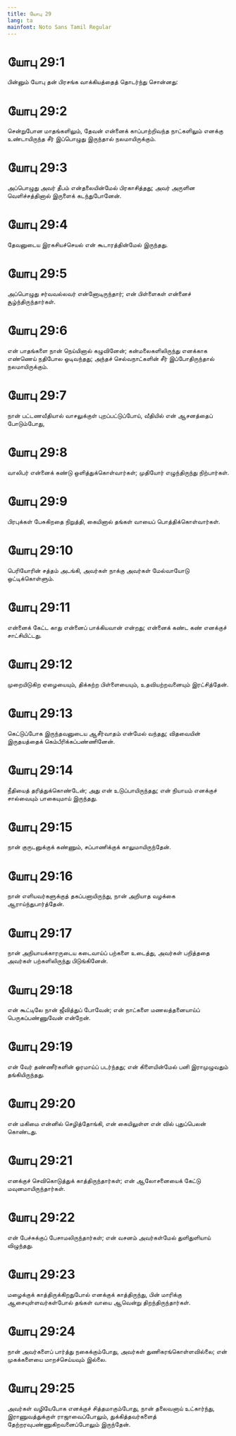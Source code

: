 ```yaml
---
title: யோபு 29
lang: ta
mainfont: Noto Sans Tamil Regular
---
```


# யோபு 29:1

பின்னும் யோபு தன் பிரசங்க வாக்கியத்தைத் தொடர்ந்து சொன்னது:

# யோபு 29:2

சென்றுபோன மாதங்களிலும், தேவன் என்னைக் காப்பாற்றிவந்த நாட்களிலும் எனக்கு உண்டாயிருந்த சீர் இப்பொழுது இருந்தால் நலமாயிருக்கும்.

# யோபு 29:3

அப்பொழுது அவர் தீபம் என்தலையின்மேல் பிரகாசித்தது; அவர் அருளின வெளிச்சத்தினால் இருளைக் கடந்துபோனேன்.

# யோபு 29:4

தேவனுடைய இரகசியச்செயல் என் கூடாரத்தின்மேல் இருந்தது.

# யோபு 29:5

அப்பொழுது சர்வவல்லவர் என்னோடிருந்தார்; என் பிள்ளைகள் என்னைச் சூழ்ந்திருந்தார்கள்.

# யோபு 29:6

என் பாதங்களை நான் நெய்யினால் கழுவினேன்; கன்மலைகளிலிருந்து எனக்காக எண்ணெய் நதிபோல ஓடிவந்தது; அந்தச் செல்வநாட்களின் சீர் இப்போதிருந்தால் நலமாயிருக்கும்.

# யோபு 29:7

நான் பட்டணவீதியால் வாசலுக்குள் புறப்பட்டுப்போய், வீதியில் என் ஆசனத்தைப் போடும்போது,

# யோபு 29:8

வாலிபர் என்னைக் கண்டு ஒளித்துக்கொள்வார்கள்; முதியோர் எழுந்திருந்து நிற்பார்கள்.

# யோபு 29:9

பிரபுக்கள் பேசுகிறதை நிறுத்தி, கையினால் தங்கள் வாயைப் பொத்திக்கொள்வார்கள்.

# யோபு 29:10

பெரியோரின் சத்தம் அடங்கி, அவர்கள் நாக்கு அவர்கள் மேல்வாயோடு ஒட்டிக்கொள்ளும்.

# யோபு 29:11

என்னைக் கேட்ட காது என்னைப் பாக்கியவான் என்றது; என்னைக் கண்ட கண் எனக்குச் சாட்சியிட்டது.

# யோபு 29:12

முறையிடுகிற ஏழையையும், திக்கற்ற பிள்ளையையும், உதவியற்றவனையும் இரட்சித்தேன்.

# யோபு 29:13

கெட்டுப்போக இருந்தவனுடைய ஆசீர்வாதம் என்மேல் வந்தது; விதவையின் இருதயத்தைக் கெம்பீரிக்கப்பண்ணினேன்.

# யோபு 29:14

நீதியைத் தரித்துக்கொண்டேன்; அது என் உடுப்பாயிருந்தது; என் நியாயம் எனக்குச் சால்வையும் பாகையுமாய் இருந்தது.

# யோபு 29:15

நான் குருடனுக்குக் கண்ணும், சப்பாணிக்குக் காலுமாயிருந்தேன்.

# யோபு 29:16

நான் எளியவர்களுக்குத் தகப்பனாயிருந்து, நான் அறியாத வழக்கை ஆராய்ந்துபார்த்தேன்.

# யோபு 29:17

நான் அநியாயக்காரருடைய கடைவாய்ப் பற்களை உடைத்து, அவர்கள் பறித்ததை அவர்கள் பற்களிலிருந்து பிடுங்கினேன்.

# யோபு 29:18

என் கூட்டிலே நான் ஜீவித்துப் போவேன்; என் நாட்களை மணலத்தனையாய்ப் பெருகப்பண்ணுவேன் என்றேன்.

# யோபு 29:19

என் வேர் தண்ணீர்களின் ஓரமாய்ப் படர்ந்தது; என் கிளையின்மேல் பனி இராமுழுவதும் தங்கியிருந்தது.

# யோபு 29:20

என் மகிமை என்னில் செழித்தோங்கி, என் கையிலுள்ள என் வில் புதுப்பெலன் கொண்டது.

# யோபு 29:21

எனக்குச் செவிகொடுத்துக் காத்திருந்தார்கள்; என் ஆலோசனையைக் கேட்டு மவுனமாயிருந்தார்கள்.

# யோபு 29:22

என் பேச்சுக்குப் பேசாமலிருந்தார்கள்; என் வசனம் அவர்கள்மேல் துளிதுளியாய் விழுந்தது.

# யோபு 29:23

மழைக்குக் காத்திருக்கிறதுபோல் எனக்குக் காத்திருந்து, பின் மாரிக்கு ஆசையுள்ளவர்கள்போல் தங்கள் வாயை ஆவென்று திறந்திருந்தார்கள்.

# யோபு 29:24

நான் அவர்களைப் பார்த்து நகைக்கும்போது, அவர்கள் துணிகரங்கொள்ளவில்லை; என் முகக்களையை மாறச்செய்யவும் இல்லை.

# யோபு 29:25

அவர்கள் வழியேபோக எனக்குச் சித்தமாகும்போது, நான் தலைவனாய் உட்கார்ந்து, இராணுவத்துக்குள் ராஜாவைப்போலும், துக்கித்தவர்களைத் தேற்றரவுபண்ணுகிறவனைப்போலும் இருந்தேன்.

